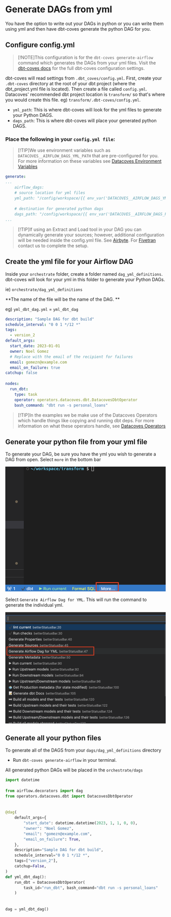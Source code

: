 # Generate DAGs from yml

You have the option to write out your DAGs in python or you can write them using yml and then have dbt-coves generate the python DAG for you.

## Configure config.yml
>[!NOTE]This configuration is for the `dbt-coves generate-airflow` command which generates the DAGs from your yml files. Visit the [dbt-coves docs](https://github.com/datacoves/dbt-coves?tab=readme-ov-file#settings) for the full dbt-coves configuration settings.

dbt-coves will read settings from `.dbt_coves/config.yml`. First, create your `.dbt-coves` directory at the root of your dbt project (where the dbt_project.yml file is located). Then create a file called `config.yml`. Datacoves' recommended dbt project location is `transform/` so that's where you would create this file. eg) `transform/.dbt-coves/config.yml`. 

  - `yml_path`: This is where dbt-coves will look for the yml files to generate your Python DAGS.
  - `dags_path`: This is where dbt-coves will place your generated python DAGS.

### Place the following in your `config.yml file`:

>[!TIP]We use environment variables such as `DATACOVES__AIRFLOW_DAGS_YML_PATH` that are pre-configured for you. For more information on these variables see [Datacoves Environment Variables](reference/vscode/datacoves-env-vars.md)

```yml
generate:
...
    airflow_dags:
    # source location for yml files
    yml_path: "/config/workspace/{{ env_var('DATACOVES__AIRFLOW_DAGS_YML_PATH') }}"
    
    # destination for generated python dags
    dags_path: "/config/workspace/{{ env_var('DATACOVES__AIRFLOW_DAGS_PATH') }}"
...
```

>[!TIP]If using an Extract and Load tool in your DAG you can dynamically generate your sources; however, additional configuration will be needed inside the config.yml file. See [Airbyte](how-tos/airflow/run-airbyte-sync-jobs.md#configure-transformdbt-covesconfigyml-file). For [Fivetran](how-tos/airflow/run-fivetran-sync-jobs.md#configure-transformdbt-covesconfigyml-file) contact us to complete the setup.

## Create the yml file for your Airflow DAG

Inside your `orchestrate` folder, create a folder named `dag_yml_definitions`. dbt-coves will look for your yml in this folder to generate your Python DAGs. 

ie) `orchestrate/dag_yml_definitions`
 
**The name of the file will be the name of the DAG. **
 
eg) `yml_dbt_dag.yml` = `yml_dbt_dag`

```yml
description: "Sample DAG for dbt build"
schedule_interval: "0 0 1 */12 *"
tags:
  - version_2
default_args:
  start_date: 2023-01-01
  owner: Noel Gomez
  # Replace with the email of the recipient for failures
  email: gomezn@example.com
  email_on_failure: true
catchup: false

nodes:
  run_dbt:
    type: task
    operator: operators.datacoves.dbt.DatacovesDbtOperator
    bash_command: "dbt run -s personal_loans"
```
>[!TIP]In the examples we be make use of the Datacoves Operators which handle things like copying and running dbt deps. For more information on what these operators handle, see [Datacoves Operators](reference/airflow/datacoves-operator.md)

## Generate your python file from your yml file
To generate your DAG, be sure you have the yml you wish to generate a DAG from open. Select `more` in the bottom bar

![select More](how-tos/../assets/more.png)

Select `Generate Airflow Dag for YML`. This will run the command to generate the individual yml.


![Generate Airflow Dag](how-tos/../assets/generate_airflow_dag.png)


## Generate all your python files

To generate all of the DAGS from your `dags/dag_yml_definitions` directory

- Run `dbt-coves generate-airflow` in your terminal.

All generated python DAGs will be placed in the `orchestrate/dags`

```python
import datetime

from airflow.decorators import dag
from operators.datacoves.dbt import DatacovesDbtOperator


@dag(
    default_args={
        "start_date": datetime.datetime(2023, 1, 1, 0, 0),
        "owner": "Noel Gomez",
        "email": "gomezn@example.com",
        "email_on_failure": True,
    },
    description="Sample DAG for dbt build",
    schedule_interval="0 0 1 */12 *",
    tags=["version_2"],
    catchup=False,
)
def yml_dbt_dag():
    run_dbt = DatacovesDbtOperator(
        task_id="run_dbt", bash_command="dbt run -s personal_loans"
    )


dag = yml_dbt_dag()
```
